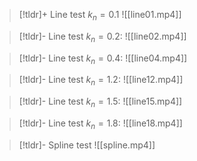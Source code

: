 > [!tldr]+ Line test $k_{n} = 0.1$
> ![[line01.mp4]]

> [!tldr]- Line test $k_{n} = 0.2$:
> ![[line02.mp4]]

> [!tldr]- Line test $k_{n} = 0.4$:
> ![[line04.mp4]]

> [!tldr]- Line test $k_{n} = 1.2$:
> ![[line12.mp4]]

> [!tldr]- Line test $k_{n} = 1.5$:
> ![[line15.mp4]]

> [!tldr]- Line test $k_{n} = 1.8$:
> ![[line18.mp4]]

> [!tldr]- Spline test
> ![[spline.mp4]]